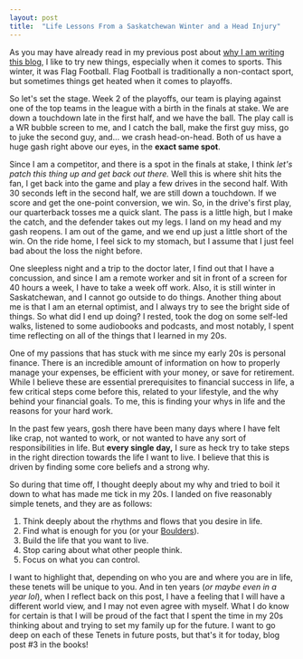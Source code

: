 ```yaml
---
layout: post
title:  "Life Lessons From a Saskatchewan Winter and a Head Injury"
---
```

As you may have already read in my previous post about [why I am writing this blog](https://tonyneufeld.blog/2025/05/05/Why-am-I-starting-this-Blog/), I like to try new things, especially when it comes to sports. This winter, it was Flag Football. Flag Football is traditionally a non-contact sport, but sometimes things get heated when it comes to playoffs. 

So let's set the stage. Week 2 of the playoffs, our team is playing against one of the top teams in the league with a birth in the finals at stake. We are down a touchdown late in the first half, and we have the ball. The play call is a WR bubble screen to me, and I catch the ball, make the first guy miss, go to juke the second guy, and… we crash head-on-head. Both of us have a huge gash right above our eyes, in the **exact same spot**. 

Since I am a competitor, and there is a spot in the finals at stake,  I think *let's patch this thing up and get back out there.* Well this is where shit hits the fan, I get back into the game and play a few drives in the second half. With 30 seconds left in the second half, we are still down a touchdown. If we score and get the one-point conversion, we win. So, in the drive's first play, our quarterback tosses me a quick slant. The pass is a little high, but I make the catch, and the defender takes out my legs. I land on my head and my gash reopens. I am out of the game, and we end up just a little short of the win. On the ride home, I feel sick to my stomach, but I assume that I just feel bad about the loss the night before. 

One sleepless night and a trip to the doctor later, I find out that I have a concussion, and since I am a remote worker and sit in front of a screen for 40 hours a week, I have to take a week off work. Also, it is still winter in Saskatchewan, and I cannot go outside to do things. Another thing about me is that I am an eternal optimist, and I always try to see the bright side of things. So what did I end up doing? I rested, took the dog on some self-led walks, listened to some audiobooks and podcasts, and most notably, I spent time reflecting on all of the things that I learned in my 20s.

One of my passions that has stuck with me since my early 20s is personal finance. There is an incredible amount of information on how to properly manage your expenses, be efficient with your money, or save for retirement. While I believe these are essential prerequisites to financial success in life, a few critical steps come before this, related to your lifestyle, and the why behind your financial goals. To me, this is finding your whys in life and the reasons for your hard work. 

In the past few years, gosh there have been many days where I have felt like crap, not wanted to work, or not wanted to have any sort of responsibilities in life. But **every single** **day,** I sure as heck try to take steps in the right direction towards the life I want to live. I believe that this is driven by finding some core beliefs and a strong why.

So during that time off, I thought deeply about my why and tried to boil it down to what has made me tick in my 20s. I landed on five reasonably simple tenets, and they are as follows:

1. Think deeply about the rhythms and flows that you desire in life.  
2. Find what is enough for you (or your [Boulders](https://tonyneufeld.blog/2025/04/28/Boulders/)).  
3. Build the life that you want to live.  
4. Stop caring about what other people think.  
5. Focus on what you can control.

I want to highlight that, depending on who you are and where you are in life, these tenets will be unique to you. And in ten years (*or maybe even in a year lol*), when I reflect back on this post, I have a feeling that I will have a different world view, and I may not even agree with myself. What I do know for certain is that I will be proud of the fact that I spent the time in my 20s thinking about and trying to set my family up for the future. I want to go deep on each of these Tenets in future posts, but that's it for today, blog post \#3 in the books\!

